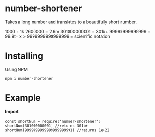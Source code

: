 


# number-shortener

Takes a long number and translates to a beautifully short number.

1000 = 1k
2600000 = 2.6m
301000000001 = 301b+
99999999999999 = 99.9t+
x > 9999999999999999 = scientific notation



# Installing

Using NPM

    npm i number-shortener

# Example
#### Import

    const shortNum = require('number-shortener')
	shortNum(301000000001) //returns 301b+
	shortNum(9999999999999999999991) //returns 1e+22
